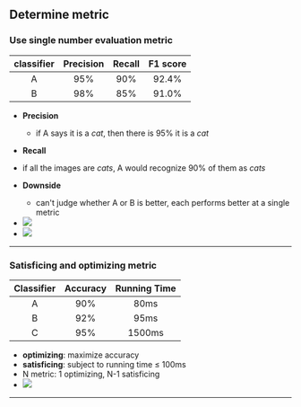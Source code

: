 ## Determine metric

### Use single number evaluation metric

| classifier | Precision | Recall | F1 score |
| :--------: | :-------: | :----: | :------: |
|     A      |    95%    |  90%   |  92.4%   |
|     B      |    98%    |  85%   |  91.0%   |

* **Precision**
  * if A says it is a *cat*, then there is 95% it is a *cat*
*  **Recall**
  * if all the images are *cats*, A would recognize 90% of them as *cats*

* **Downside**
  * can't judge whether A or B is better, each performs better at a single metric

* <img src="http://latex.codecogs.com/gif.latex? F_1\ score={'average'\, of\, precision\, and\, recall}" />
* <img src="http://latex.codecogs.com/gif.latex? \frac{2}{\frac{1}{P}+\frac{1}{R}}"/>

***

### Satisficing and optimizing metric

| Classifier | Accuracy | Running Time |
| :--------: | :------: | :----------: |
|     A      |   90%    |     80ms     |
|     B      |   92%    |     95ms     |
|     C      |   95%    |    1500ms    |

- **optimizing**: maximize accuracy
- **satisficing**: subject to running time $\leq$ 100ms
- N metric: 1 optimizing, N-1 satisficing
- <img src="http://latex.codecogs.com/gif.latex? cost=accuracy-0.5*running\_time" />

***


